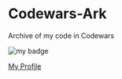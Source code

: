 # Codewars-Ark
 Archive of my code in Codewars

![my badge](https://www.codewars.com/users/wr786/badges/large)

[My Profile](https://www.codewars.com/users/wr786)

